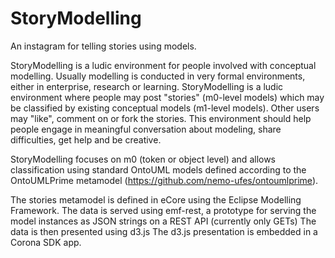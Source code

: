 StoryModelling
==============

An instagram for telling stories using models.

StoryModelling is a ludic environment for people involved with conceptual modelling. Usually modelling is conducted in very formal environments, either in enterprise, research or learning. 
StoryModelling is a ludic environment where people may post "stories" (m0-level models) which may be classified by existing conceptual models (m1-level models). Other users may "like", comment on or fork the stories. 
This environment should help people engage in meaningful conversation about modeling, share difficulties, get help and be creative.

StoryModelling focuses on m0 (token or object level) and allows classification using standard OntoUML models defined according to the OntoUMLPrime metamodel (https://github.com/nemo-ufes/ontoumlprime).

The stories metamodel is defined in eCore using the Eclipse Modelling Framework.
The data is served using emf-rest, a prototype for serving the model instances as JSON strings on a REST API (currently only GETs)
The data is then presented using d3.js
The d3.js presentation is embedded in a Corona SDK app.

